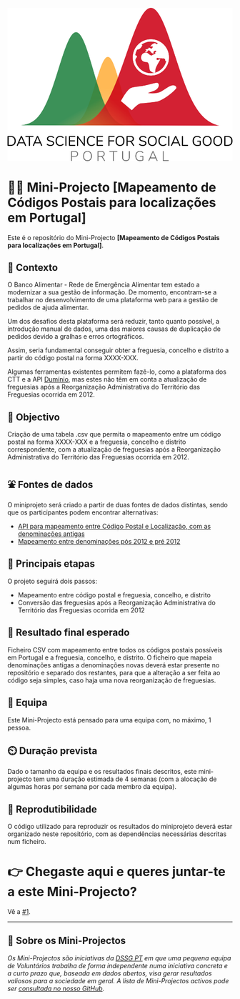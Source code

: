 ![DSGG Portugal](assets/dssg_logo_lettering.png)

# 👶🚀 Mini-Projecto [Mapeamento de Códigos Postais para localizações em Portugal] 

Este é o repositório do Mini-Projecto **[Mapeamento de Códigos Postais para localizações em Portugal]**.

## 🤔 Contexto

O Banco Alimentar - Rede de Emergência Alimentar tem estado a modernizar a sua gestão de informação. De momento, encontram-se a trabalhar no desenvolvimento de uma plataforma web para a gestão de pedidos de ajuda alimentar.

Um dos desafios desta plataforma será reduzir, tanto quanto possível, a introdução manual de dados, uma das maiores causas de duplicação de pedidos devido a gralhas e erros ortográficos.

Assim, seria fundamental conseguir obter a freguesia, concelho e distrito a partir do código postal na forma XXXX-XXX.

Algumas ferramentas existentes permitem fazê-lo, como a plataforma dos CTT e a API [Dumínio](https://www.duminio.com/ptcp/#two), mas estes não têm em conta a atualização de freguesias após a Reorganização Administrativa do Território das Freguesias ocorrida em 2012. 

## 🥅 Objectivo

Criação de uma tabela .csv que permita o mapeamento entre um código postal na forma XXXX-XXX e a freguesia, concelho e distrito correspondente, com a atualização de freguesias após a Reorganização Administrativa do Território das Freguesias ocorrida em 2012. 

## ⛲ Fontes de dados

O miniprojeto será criado a partir de duas fontes de dados distintas, sendo que os participantes podem encontrar alternativas:
- [API para mapeamento entre Código Postal e Localização, com as denominações antigas](https://www.duminio.com/ptcp/#two)
- [Mapeamento entre denominações pós 2012 e pré 2012](https://www.sg.mai.gov.pt/AdministracaoEleitoral/Autarquias/ReorganizacaoFreguesias/Paginas/default.aspx) 

## 🧱 Principais etapas

O projeto seguirá dois passos:

- Mapeamento entre código postal e freguesia, concelho, e distrito
- Conversão das freguesias após a Reorganização Administrativa do Território das Freguesias ocorrida em 2012

## 🎯 Resultado final esperado

Ficheiro CSV com mapeamento entre todos os códigos postais possíveis em Portugal e a freguesia, concelho, e distrito. 
O ficheiro que mapeia denominações antigas a denominações novas deverá estar presente no repositório e separado dos restantes, para que a alteração a ser feita ao código seja simples, caso haja uma nova reorganização de freguesias.

## 👥 Equipa

Este Mini-Projecto está pensado para uma equipa com, no máximo, 1 pessoa.

## ⏲️ Duração prevista

Dado o tamanho da equipa e os resultados finais descritos, este mini-projecto tem uma duração estimada de 4 semanas (com a alocação de algumas horas por semana por cada membro da equipa).

## 🔁 Reprodutibilidade

O código utilizado para reproduzir os resultados do miniprojeto deverá estar organizado neste repositório, com as dependências necessárias descritas num ficheiro. 

# 👉 Chegaste aqui e queres juntar-te a este Mini-Projecto?

Vê a [#1](/../../issues/1).

--- 

## 📜 Sobre os Mini-Projectos

_Os Mini-Projectos são iniciativas da [DSSG PT](https://dssg.pt) em que uma pequena equipa de Voluntários trabalha de forma independente numa iniciativa concreta e a curto prazo que, baseada em dados abertos, visa gerar resultados valiosos para a sociedade em geral. A lista de Mini-Projectos activos pode ser [consultada no nosso GitHub](https://github.com/dssg-pt/)._
